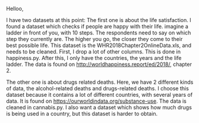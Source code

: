 Helloo,

I have two datasets at this point:
The first one is about the life satisfaction. 
I found a dataset which checks if people are happy with their life.
imagine a ladder in front of you, with 10 steps. The respondents need to say on which step they currently are.
The higher you go, the closer they come to their best possible life.
This dataset is the WHR2018Chapter2OnlineData.xls, and needs to be cleaned.
First, I drop a lot of other columns. This is done in happiness.py. 
After this, I only have the countries, the years and the life ladder.
The data is found on http://worldhappiness.report/ed/2018/, chapter 2.

The other one is about drugs related deaths.
Here, we have 2 different kinds of data, the alcohol-related deaths and drugs-related deaths.
I choose this dataset because it contains a lot of different countries, with several years of data.
It is found on https://ourworldindata.org/substance-use.
The data is cleaned in cannabis.py.
I also want a dataset which shows how much drugs is being used in a country, but this dataset is harder to obtain.


